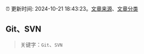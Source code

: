 :alarm_clock: 更新时间: 2024-10-21 18:43:23。[文章来源](/README.md)、[文章分类](/TAGS.md)

## Git、SVN


> 关键字：`Git`、`SVN`



